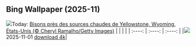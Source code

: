 ## Bing Wallpaper (2025-11)
![](https://cn.bing.com/th?id=OHR.BisonSprings_FR-FR3050146396_UHD.jpg&w=1000)Today: [Bisons près des sources chaudes de Yellowstone, Wyoming, États-Unis (© Cheryl Ramalho/Getty Images)](https://cn.bing.com/th?id=OHR.BisonSprings_FR-FR3050146396_UHD.jpg&rf=LaDigue_UHD.jpg&pid=hp&w=3840&h=2160&rs=1&c=4)
|      |      |      |
| :----: | :----: | :----: |
|![](https://cn.bing.com/th?id=OHR.BisonSprings_FR-FR3050146396_UHD.jpg&pid=hp&w=384&h=216&rs=1&c=4)2025-11-01 [download 4k](https://cn.bing.com/th?id=OHR.BisonSprings_FR-FR3050146396_UHD.jpg&rf=LaDigue_UHD.jpg&pid=hp&w=3840&h=2160&rs=1&c=4)|
